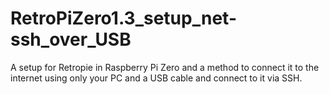 # RetroPiZero1.3_setup_net-ssh_over_USB
A setup for Retropie in Raspberry Pi Zero and a method to connect it to the internet using only your PC and a USB cable and connect to it via SSH.
